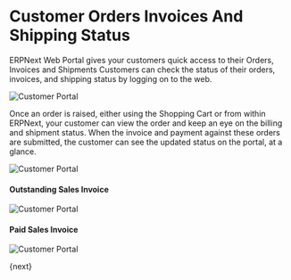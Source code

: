 <!-- add-breadcrumbs -->
# Customer Orders Invoices And Shipping Status

ERPNext Web Portal gives your customers quick access to their Orders, Invoices and Shipments Customers can check the status of their orders, invoices, and shipping status by logging on to the web.

<img class="screenshot" alt="Customer Portal" src="{{docs_base_url}}/v13/assets/img/website/portal-menu.png">

Once an order is raised, either using the Shopping Cart or from within ERPNext, your customer can view the order and keep an eye on the billing and shipment status. When the invoice and payment against these orders are submitted, the customer can see the updated status on the portal, at a glance.

<img class="screenshot" alt="Customer Portal" src="{{docs_base_url}}/v13/assets/img/website/website-login.png">

#### Outstanding Sales Invoice

<img class="screenshot" alt="Customer Portal" src="{{docs_base_url}}/v13/assets/img/website/invoice-unpaid.png">

#### Paid Sales Invoice

<img class="screenshot" alt="Customer Portal" src="{{docs_base_url}}/v13/assets/img/website/invoice-paid.png">

{next}